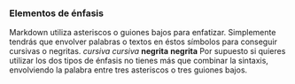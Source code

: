 ### Elementos de énfasis 
Markdown utiliza asteriscos o guiones bajos para enfatizar. 
Simplemente tendrás que envolver palabras o textos en éstos símbolos para 
conseguir cursivas o negritas. 
*cursiva* 
_cursiva_ 
**negrita** 
__negrita__ 
Por supuesto si quieres utilizar los dos tipos de énfasis no tienes más 
que combinar la sintaxis, envolviendo la palabra entre tres asteriscos o 
tres guiones bajos.
